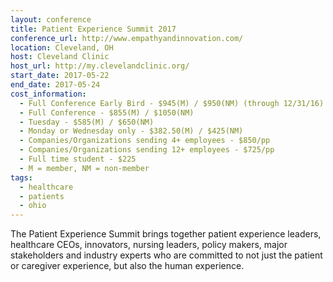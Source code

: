 ```yaml
---
layout: conference
title: Patient Experience Summit 2017
conference_url: http://www.empathyandinnovation.com/
location: Cleveland, OH
host: Cleveland Clinic
host_url: http://my.clevelandclinic.org/
start_date: 2017-05-22
end_date: 2017-05-24
cost_information:
  - Full Conference Early Bird - $945(M) / $950(NM) (through 12/31/16)
  - Full Conference - $855(M) / $1050(NM)
  - Tuesday - $585(M) / $650(NM)
  - Monday or Wednesday only - $382.50(M) / $425(NM)
  - Companies/Organizations sending 4+ employees - $850/pp
  - Companies/Organizations sending 12+ employees - $725/pp
  - Full time student - $225
  - M = member, NM = non-member
tags:
  - healthcare
  - patients
  - ohio
---
```


The Patient Experience Summit brings together patient experience leaders, healthcare CEOs, innovators, nursing leaders, policy makers, major stakeholders and industry experts who are committed to not just the patient or caregiver experience, but also the human experience.
